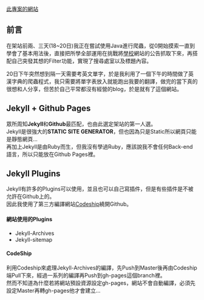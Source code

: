 [此專案的網站](benny123tw.github.io/bh-blog)

前言
------
在架站前兩、三天(18~20日)我正在嘗試使用Java進行爬蟲，從0開始摸索一直到學會了基本用法後，直接把所學全部運用在挑戰將[學校](https://www.nqu.edu.tw/)網站的公告抓取下來，再搭配自己突發其想的Filter功能，實現了搜尋處室以及標題內容。

20日下午突然想到隔一天需要考英文單字，於是我利用了一個下午的時間做了英漢字典的爬蟲程式，我只需要將單字表放入就能跑出我要的翻譯，做完的當下真的很想和人分享，但苦於自己平常都沒有經營的blog，於是就有了這個網站。

Jekyll + Github Pages 
---------------------
眾所周知**Jekyll**和**Github**最匹配，也由此選定架站的第一人選。  
Jekyll是很強大的**STATIC SITE GENERATOR**，但也因為只是Static所以網頁只能是靜態網頁...  
再加上Jekyll是由Ruby而生，但我沒有學過Ruby，應該說我不會任何Back-end語言，所以只能放在Github Pages裡。

Jekyll Plugins
--------------
Jekyll有許多的Plugins可以使用，並且也可以自己寫插件，但是有些插件是不被允許在Github上的。  
因此我使用了第三方編譯網站[Codeship](https://codeship.com/)繞開Github。

#### 網站使用的Plugins
* Jekyll-Archives
* Jekyll-sitemap

#### CodeShip
利用Codeship來處理Jekyll-Archives的編譯，先Push到Master後再由Codeship端Pull下來，經過一系列的編譯再Push到gh-pages這個branch裡。  
然而不知道為什麼若將網站預設資源設定gh-pages，網站不會自動編譯，必須先設定Master再轉gh-pages他才會建立...
